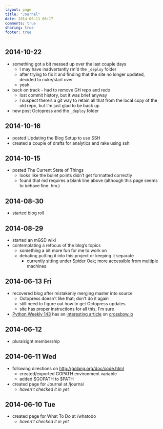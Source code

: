 ```yaml
---
layout: page
title: "Journal"
date: 2014-06-11 06:17
comments: true
sharing: true
footer: true
---
```

## 2014-10-22
- something got a bit messed up over the last couple days
  - I may have inadvertantly rm'd the ```_deploy``` folder
  - after trying to fix it and finding that the site no longer updated, decided to nuke/start over
  - yeah.
- back on track - had to remove GH repo and redo
  - lost commit history, but it was brief anyway
  - I suspect there’s a git way to retain all that from the local copy of the old repo, but I’m just glad to be back up
- new post Octopress and the ```_deploy``` folder

## 2014-10-16
- posted Updating the Blog Setup to use SSH
- created a couple of drafts for analytics and rake using ssh

## 2014-10-15
- posted The Current State of Things
  - looks like the bullet points didn’t get formatted correctly
  - found that md requires a blank line above (although this page seems to behave fine. hm.)

## 2014-08-30
- started blog roll

## 2014-08-29
- started an mGSD wiki
- contemplating a refocus of the blog’s topics
  - something a bit more fun for me to work on
  - debating putting it into this project or keeping it separate
    - currently sitting under Spider Oak; more accessible from multiple machines

## 2014-06-13 Fri
- recovered blog after mistakenly merging master into source
  - Octopress doesn't like that; don't do it again
  - still need to figure out how to get Octopress updates
  - site has proper instructions for all this, I'm sure
- [Python Weekly 143](http://us2.campaign-archive2.com/?u=e2e180baf855ac797ef407fc7&id=6077864ede&e=fb90b3a244 "#143") has an [interesting article](http://tavendo.com/blog/post/is-crossbar-the-future-of-python-web-apps/) on [crossbow.io](http://crossbow.io) 

## 2014-06-12
- pluralsight membership

## 2014-06-11 Wed
- following directions on http://golang.org/doc/code.html
  - created/exported GOPATH environment variable
  - added $GOPATH to $PATH
- created page for Journal at /journal
  - *haven't checked it in yet*


## 2014-06-10 Tue
- created page for What To Do at /whatodo
  - *haven't checked it in yet*


